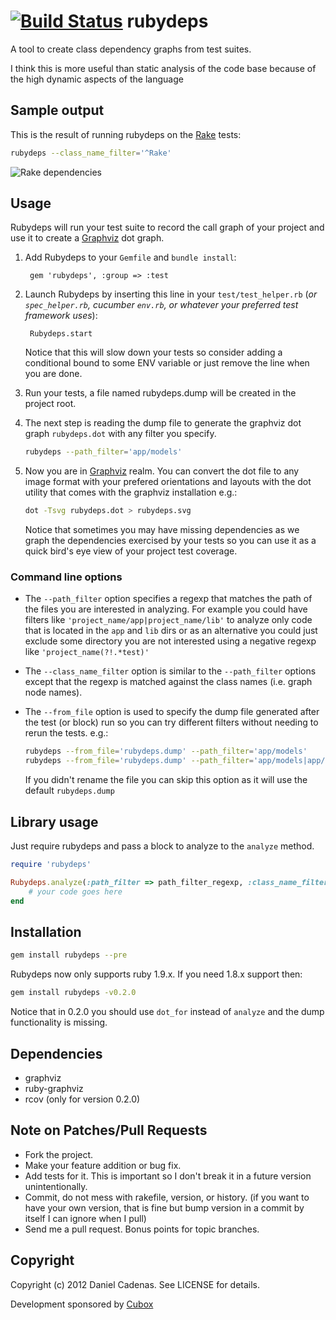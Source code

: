 [![Build Status](https://secure.travis-ci.org/dcadenas/rubydeps.png?branch=master)](http://travis-ci.org/dcadenas/rubydeps)
rubydeps
========

A tool to create class dependency graphs from test suites.

I think this is more useful than static analysis of the code base because of the high dynamic aspects of the language 


Sample output
-------------

This is the result of running rubydeps on the [Rake](https://github.com/jimweirich/rake) tests:

```bash
rubydeps --class_name_filter='^Rake'
```

![Rake dependencies](https://github.com/dcadenas/rubydeps/raw/master/rake-deps.png)

Usage
---------------

Rubydeps will run your test suite to record the call graph of your project and use it to create a [Graphviz](http://www.graphviz.org) dot graph.

1. Add Rubydeps to your `Gemfile` and `bundle install`:

        gem 'rubydeps', :group => :test

2. Launch Rubydeps by inserting this line in your `test/test_helper.rb` (*or `spec_helper.rb`, cucumber `env.rb`, or whatever
   your preferred test framework uses*):

        Rubydeps.start

   Notice that this will slow down your tests so consider adding a conditional bound to some ENV variable or just remove the line when you are done.

3. Run your tests, a file named rubydeps.dump will be created in the project root.

4. The next step is reading the dump file to generate the graphviz dot graph `rubydeps.dot` with any filter you specify.

    ```bash
    rubydeps --path_filter='app/models'
    ```

5. Now you are in [Graphviz](http://www.graphviz.org) realm. You can convert the dot file to any image format with your prefered orientations and layouts with the dot utility that comes with the graphviz installation e.g.:

    ```bash
    dot -Tsvg rubydeps.dot > rubydeps.svg
    ```

   Notice that sometimes you may have missing dependencies as we graph the dependencies exercised by your tests so you can use it as a quick bird's eye view of your project test coverage.

### Command line options

* The `--path_filter` option specifies a regexp that matches the path of the files you are interested in analyzing. For example you could have filters like `'project_name/app|project_name/lib'` to analyze only code that is located in the `app` and `lib` dirs or as an alternative you could just exclude some directory you are not interested using a negative regexp like `'project_name(?!.*test)'`

* The `--class_name_filter` option is similar to the `--path_filter` options except that the regexp is matched against the class names (i.e. graph node names).

* The `--from_file` option is used to specify the dump file generated after the test (or block) run so you can try different filters without needing to rerun the tests. e.g.:

    ```bash
    rubydeps --from_file='rubydeps.dump' --path_filter='app/models'
    rubydeps --from_file='rubydeps.dump' --path_filter='app/models|app/controllers'
    ```

  If you didn't rename the file you can skip this option as it will use the default `rubydeps.dump` 

Library usage
-------------

Just require rubydeps and pass a block to analyze to the `analyze` method.

```ruby
require 'rubydeps'

Rubydeps.analyze(:path_filter => path_filter_regexp, :class_name_filter => class_name_filter_regexp, :to_file => "rubydeps.dump") do
    # your code goes here
end
```

Installation
------------

```bash
gem install rubydeps --pre
```

Rubydeps now only supports ruby 1.9.x. If you need 1.8.x support then:

```bash
gem install rubydeps -v0.2.0
```

Notice that in 0.2.0 you should use `dot_for` instead of `analyze` and the dump functionality is missing.

Dependencies
------------

* graphviz
* ruby-graphviz
* rcov (only for version 0.2.0)

Note on Patches/Pull Requests
-----------------------------

* Fork the project.
* Make your feature addition or bug fix.
* Add tests for it. This is important so I don't break it in a
  future version unintentionally.
* Commit, do not mess with rakefile, version, or history.
  (if you want to have your own version, that is fine but bump version in a commit by itself I can ignore when I pull)
* Send me a pull request. Bonus points for topic branches.

Copyright
---------

Copyright (c) 2012 Daniel Cadenas. See LICENSE for details.

Development sponsored by [Cubox](http://www.cuboxlabs.com)
